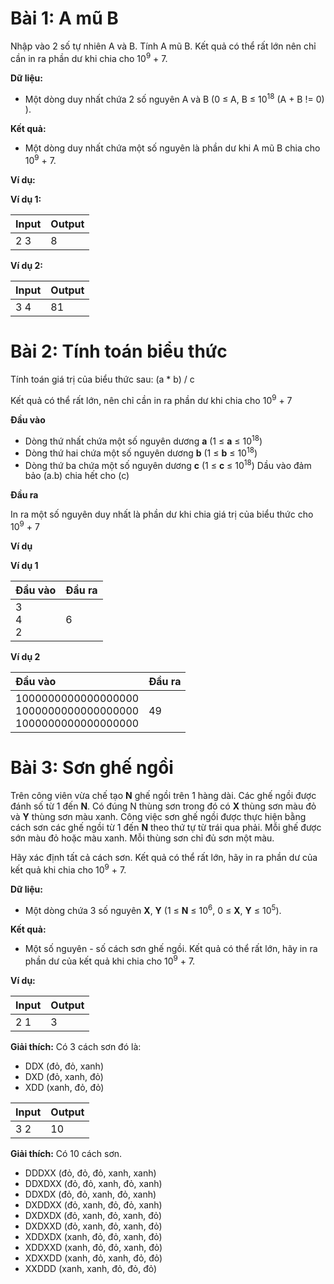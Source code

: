 # Bài 1: A mũ B

Nhập vào 2 số tự nhiên A và B. Tính A mũ B. Kết quả có thể rất lớn nên chỉ cần in ra phần dư khi chia cho 10<sup>9</sup> + 7.

**Dữ liệu:**

- Một dòng duy nhất chứa 2 số nguyên A và B (0 ≤ A, B ≤ 10<sup>18</sup> (A + B != 0) ). 

**Kết quả:**

- Một dòng duy nhất chứa một số nguyên là phần dư khi A mũ B chia cho 10<sup>9</sup> + 7.

**Ví dụ:**

**Ví dụ 1:**

| Input | Output |
|:-------|:--------|
| 2 3    | 8      |

**Ví dụ 2:**

| Input | Output |
|:-------|:--------|
| 3 4    | 81     |

# Bài 2: Tính toán biểu thức

Tính toán giá trị của biểu thức sau: (a * b) / c

Kết quả có thể rất lớn, nên chỉ cần in ra phần dư khi chia cho 10<sup>9</sup> + 7

**Đầu vào**

- Dòng thứ nhất chứa một số nguyên dương **a** (1 ≤ **a** ≤ 10<sup>18</sup>)
- Dòng thứ hai chứa một số nguyên dương **b** (1 ≤ **b** ≤ 10<sup>18</sup>)
- Dòng thứ ba chứa một số nguyên dương **c** (1 ≤ **c** ≤ 10<sup>18</sup>)
Dầu vào đảm bảo \(a.b\) chia hết cho \(c\)

**Đầu ra**

In ra một số nguyên duy nhất là phần dư khi chia giá trị của biểu thức cho 10<sup>9</sup> + 7

**Ví dụ**

**Ví dụ 1**

|Đầu vào|Đầu ra|
|:--|:--|
|3 <br> 4<br> 2|6|

**Ví dụ 2**

|Đầu vào|Đầu ra|
|:--|:--|
|1000000000000000000 <br> 1000000000000000000 <br> 1000000000000000000|49|

# Bài 3: Sơn ghế ngồi

Trên công viên vừa chế tạo **N** ghế ngồi trên 1 hàng dài. Các ghế ngồi được đánh số từ 1 đến **N**. Có đúng N thùng sơn trong đó có **X** thùng sơn màu đỏ và **Y** thùng sơn màu xanh. Công việc sơn ghế ngồi được thực hiện bằng cách sơn các ghế ngồi từ 1 đến **N** theo thứ tự từ trái qua phải. Mỗi ghế được sớn màu đỏ hoặc màu xanh. Mỗi thùng sơn chỉ đủ sơn một màu.

Hãy xác định tất cả cách sơn. Kết quả có thể rất lớn, hãy in ra phần dư của kết quả khi chia cho 10<sup>9</sup> + 7.

**Dữ liệu:**

- Một dòng chứa 3 số nguyên **X**, **Y** (1 ≤ **N** ≤ 10<sup>6</sup>, 0 ≤ **X**, **Y** ≤ 10<sup>5</sup>).

**Kết quả:**

- Một số nguyên - số cách sơn ghế ngồi. Kết quả có thể rất lớn, hãy in ra phần dư của kết quả khi chia cho 10<sup>9</sup> + 7.

**Ví dụ:**

| Input | Output |
| :--- | :--- |
| 2 1 | 3 |

**Giải thích:** Có 3 cách sơn đó là:
- DDX (đỏ, đỏ, xanh)
- DXD (đỏ, xanh, đỏ)
- XDD (xanh, đỏ, đỏ)

| Input | Output |
| :--- | :--- |
| 3 2 | 10 |

**Giải thích:** Có 10 cách sơn.

- DDDXX (đỏ, đỏ, đỏ, xanh, xanh)
- DDXDXX (đỏ, đỏ, xanh, đỏ, xanh)
- DDXDX (đỏ, đỏ, xanh, đỏ, xanh)
- DXDDXX (đỏ, xanh, đỏ, đỏ, xanh)
- DXDXDX (đỏ, xanh, đỏ, xanh, đỏ)
- DXDXXD (đỏ, xanh, đỏ, xanh, đỏ)
- XDDXDX (xanh, đỏ, đỏ, xanh, đỏ)
- XDDXXD (xanh, đỏ, đỏ, xanh, đỏ)
- XDXXDD (xanh, đỏ, xanh, đỏ, đỏ)
- XXDDD (xanh, xanh, đỏ, đỏ, đỏ)

